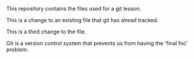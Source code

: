 This repository contains the files used for a git lesson.

This is a change to an existing file that git has alread tracked.

This is a third change to the file.

Git is a version control system that prevents us from having the 'final foc' problem. 
